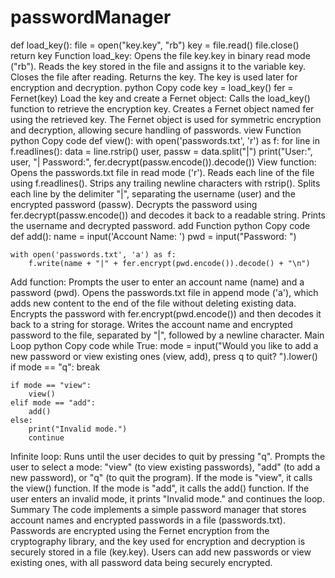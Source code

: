 # passwordManager
def load_key():
    file = open("key.key", "rb")
    key = file.read()
    file.close()
    return key
Function load_key:
Opens the file key.key in binary read mode ("rb").
Reads the key stored in the file and assigns it to the variable key.
Closes the file after reading.
Returns the key. The key is used later for encryption and decryption.
python
Copy code
key = load_key()
fer = Fernet(key)
Load the key and create a Fernet object:
Calls the load_key() function to retrieve the encryption key.
Creates a Fernet object named fer using the retrieved key. The Fernet object is used for symmetric encryption and decryption, allowing secure handling of passwords.
view Function
python
Copy code
def view():
    with open('passwords.txt', 'r') as f:
        for line in f.readlines():
            data = line.rstrip()
            user, passw = data.split("|")
            print("User:", user, "| Password:", fer.decrypt(passw.encode()).decode())
View function:
Opens the passwords.txt file in read mode ('r').
Reads each line of the file using f.readlines().
Strips any trailing newline characters with rstrip().
Splits each line by the delimiter "|", separating the username (user) and the encrypted password (passw).
Decrypts the password using fer.decrypt(passw.encode()) and decodes it back to a readable string.
Prints the username and decrypted password.
add Function
python
Copy code
def add():
    name = input('Account Name: ')
    pwd = input("Password: ")

    with open('passwords.txt', 'a') as f:
        f.write(name + "|" + fer.encrypt(pwd.encode()).decode() + "\n")
Add function:
Prompts the user to enter an account name (name) and a password (pwd).
Opens the passwords.txt file in append mode ('a'), which adds new content to the end of the file without deleting existing data.
Encrypts the password with fer.encrypt(pwd.encode()) and then decodes it back to a string for storage.
Writes the account name and encrypted password to the file, separated by "|", followed by a newline character.
Main Loop
python
Copy code
while True:
    mode = input("Would you like to add a new password or view existing ones (view, add), press q to quit? ").lower()
    if mode == "q":
        break

    if mode == "view":
        view()
    elif mode == "add":
        add()
    else:
        print("Invalid mode.")
        continue
Infinite loop: Runs until the user decides to quit by pressing "q".
Prompts the user to select a mode: "view" (to view existing passwords), "add" (to add a new password), or "q" (to quit the program).
If the mode is "view", it calls the view() function.
If the mode is "add", it calls the add() function.
If the user enters an invalid mode, it prints "Invalid mode." and continues the loop.
Summary
The code implements a simple password manager that stores account names and encrypted passwords in a file (passwords.txt).
Passwords are encrypted using the Fernet encryption from the cryptography library, and the key used for encryption and decryption is securely stored in a file (key.key).
Users can add new passwords or view existing ones, with all password data being securely encrypted.
